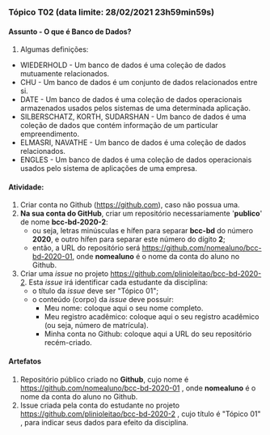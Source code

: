 ### Tópico T02 (data limite: **28/02/2021 23h59min59s**)

#### Assunto - O que é Banco de Dados?

1. Algumas definições:
  - WIEDERHOLD - Um banco de dados é uma coleção de dados mutuamente relacionados.
  - CHU - Um banco de dados é um conjunto de dados relacionados entre si.
  - DATE - Um banco de dados é uma coleção de dados operacionais armazenados usados pelos sistemas de uma determinada aplicação.
  - SILBERSCHATZ, KORTH, SUDARSHAN - Um banco de dados é uma coleção de dados que contém informação de um particular empreendimento.
  - ELMASRI, NAVATHE - Um banco de dados é uma coleção de dados relacionados.
  - ENGLES - Um banco de dados é uma coleção de dados operacionais usados pelo sistema de aplicações de uma empresa.


#### Atividade:
1. Criar conta no Github (https://github.com), caso não possua uma. 
1. **Na sua conta do GitHub**, criar um repositório necessariamente '**publico**' de nome **bcc-bd-2020-2**:
   - ou seja, letras minúsculas e hífen para separar **bcc-bd** do número **2020**, e outro hífen para separar este número do dígito **2**;
   - então, a URL do repositório será https://github.com/nomealuno/bcc-bd-2020-01, onde **nomealuno** é o nome da conta do aluno no Github.
1. Criar uma _issue_ no projeto https://github.com/plinioleitao/bcc-bd-2020-2. Esta _issue_ irá identificar cada estudante da disciplina:
   - o título da _issue_ deve ser "Tópico 01";
   - o conteúdo (corpo) da _issue_ deve possuir:
     - Meu nome: coloque aqui o seu nome completo. 
     - Meu registro acadêmico: coloque aqui o seu registro acadêmico (ou seja, número de matrícula).
     - Minha conta no Github: coloque aqui a URL do seu repositório recém-criado.
   
#### Artefatos

1. Repositório público criado no **Github**, cujo nome é https://github.com/nomealuno/bcc-bd-2020-01 , onde **nomealuno** é o nome da conta do aluno no Github.
1. Issue criada pela conta do estudante no projeto https://github.com/plinioleitao/bcc-bd-2020-2 , cujo título é "Tópico 01" , para indicar seus dados para efeito da disciplina.
